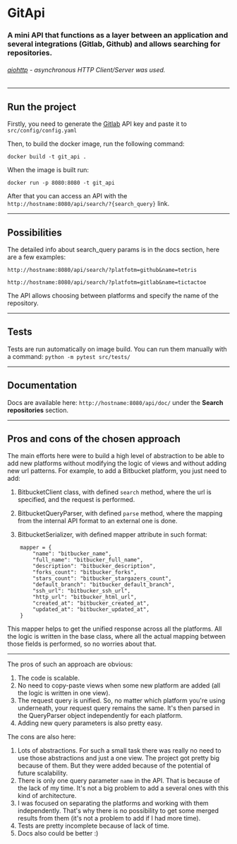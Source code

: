 # GitApi

### A mini API that functions as a layer between an application and several integrations (Gitlab, Github) and allows searching for repositories.

###### [aiohttp](https://docs.aiohttp.org/en/stable/) - asynchronous HTTP Client/Server was used.

---

## Run the project

Firstly, you need to generate
the [Gitlab](https://docs.gitlab.com/ee/user/profile/personal_access_tokens.html#personal-access-tokens)
API key and paste it to `src/config/config.yaml`

Then, to build the docker image, run the following command:

`docker build -t git_api .`

When the image is built run:

`docker run -p 8080:8080 -t git_api`

After that you can access an API with the `http://hostname:8080/api/search/?{search_query}` link.

---

## Possibilities

The detailed info about search_query params is in the docs section, here are a few examples:

`http://hostname:8080/api/search/?platfotm=github&name=tetris`

`http://hostname:8080/api/search/?platfotm=gitlab&name=tictactoe`

The API allows choosing between platforms and specify the name of the repository.

---

## Tests

Tests are run automatically on image build. You can run them manually with a command:
`python -m pytest src/tests/`

---

## Documentation

Docs are available here: `http://hostname:8080/api/doc/` under the **Search repositories**
section.

---

## Pros and cons of the chosen approach

The main efforts here were to build a high level of abstraction to be able to add new platforms without modifying the
logic of views and without adding new url patterns. For example, to add a Bitbucket platform, you just need to add:

1. BitbucketClient class, with defined `search` method, where the url is specified, and the request is performed.

2. BitbucketQueryParser, with defined `parse` method, where the mapping from the internal API format to an external one
   is done.

3. BitbucketSerializer, with defined mapper attribute in such format:

```
    mapper = {
        "name": "bitbucker_name",
        "full_name": "bitbucker_full_name",
        "description": "bitbucker_description",
        "forks_count": "bitbucker_forks",
        "stars_count": "bitbucker_stargazers_count",
        "default_branch": "bitbucker_default_branch",
        "ssh_url": "bitbucker_ssh_url",
        "http_url": "bitbucker_html_url",
        "created_at": "bitbucker_created_at",
        "updated_at": "bitbucker_updated_at",
    }
```

This mapper helps to get the unified response across all the platforms.
All the logic is written in the base class, where all the actual mapping between those fields is performed, so no
worries about that.

---
The pros of such an approach are obvious:

1. The code is scalable.
2. No need to copy-paste views when some new platform are added (all the logic is written in one view).
3. The request query is unified. So, no matter which platform you're using underneath, your request query remains the
   same. It's then parsed in the QueryParser object independently for each platform.
4. Adding new query parameters is also pretty easy.

The cons are also here:

1. Lots of abstractions. For such a small task there was really no need to use those abstractions and just a one view.
   The project got pretty big because of them. But they were added because of the potential of future scalability.
2. There is only one query parameter `name` in the API. That is because of the lack of my time. It's not a big problem
   to add a several ones with this kind of architecture.
3. I was focused on separating the platforms and working with them independently. That's why there is no possibility to
   get some merged results from them (it's not a problem to add if I had more time).
4. Tests are pretty incomplete because of lack of time.
5. Docs also could be better :)
   